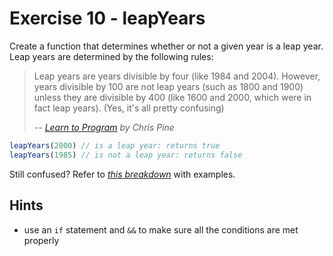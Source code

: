 # Exercise 10 - leapYears

Create a function that determines whether or not a given year is a leap year. Leap years are determined by the following rules:

> Leap years are years divisible by four (like 1984 and 2004). However, years divisible by 100 are not leap years (such as 1800 and 1900) unless they are divisible by 400 (like 1600 and 2000, which were in fact leap years). (Yes, it's all pretty confusing)
>
> -- _[Learn to Program](https://pine.fm/LearnToProgram/chap_06.html) by Chris Pine_

```javascript
leapYears(2000) // is a leap year: returns true
leapYears(1985) // is not a leap year: returns false
```

Still confused? Refer to _[this breakdown](https://time-and-calendar.com/leap-years/#:~:text=How%20to%20Know%20if%20Certain%20Year%20is%20a%20Leap%20Year)_ with examples.

## Hints

- use an `if` statement and `&&` to make sure all the conditions are met properly
